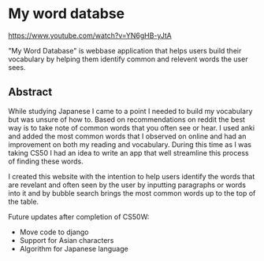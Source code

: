 # My word databse

https://www.youtube.com/watch?v=YN6gHB-yJtA

"My Word Database" is webbase application that helps users build their vocabulary by helping them identify common and relevent words the user sees.

## Abstract
 
While studying Japanese I came to a point I needed to build my vocabulary but was unsure of how to. Based on recommendations on reddit the best way is to take note of common words that you often see or hear. I used anki and added the most common words that I observed on online and had an improvement on both my reading and vocabulary. During this time as I was taking CS50 I had an idea to write an app that well streamline this process of finding these words.


I created this website with the intention to help users identify the words that are revelant and often seen by the user by inputting paragraphs or words into it and by bubble search brings the most common words up to the top of the table.

Future updates after completion of CS50W:
- Move code to django
- Support for Asian characters
- Algorithm for Japanese language

